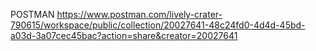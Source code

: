 POSTMAN
https://www.postman.com/lively-crater-790615/workspace/public/collection/20027641-48c24fd0-4d4d-45bd-a03d-3a07cec45bac?action=share&creator=20027641
